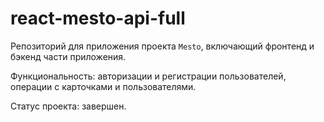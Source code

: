 # react-mesto-api-full
Репозиторий для приложения проекта `Mesto`, включающий фронтенд и бэкенд части приложения.

Функциональность: авторизации и регистрации пользователей, операции с карточками и пользователями.

Статус проекта: завершен.
